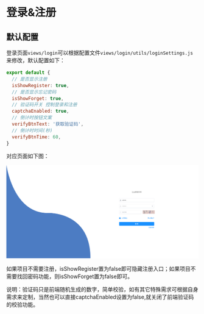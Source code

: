 # 登录&注册

## 默认配置

登录页面`views/login`可以根据配置文件`views/login/utils/loginSettings.js`来修改，默认配置如下：

```js
export default {
  // 是否显示注册
  isShowRegister: true,
  // 是否显示忘记密码
  isShowForget: true,
  // 验证码开关 控制登录和注册
  captchaEnabled: true,
  // 倒计时按钮文案
  verifyBtnText: '获取验证码',
  // 倒计时时间(秒)
  verifyBtnTime: 60,
}
```

对应页面如下图：

![](/images/login.png)

如果项目不需要注册，isShowRegister置为false即可隐藏注册入口；如果项目不需要找回密码功能，则isShowForget置为false即可。

说明：验证码只是前端随机生成的数字，简单校验，如有其它特殊需求可根据自身需求来定制，当然也可以直接captchaEnabled设置为false,就关闭了前端验证码的校验功能。



### 
